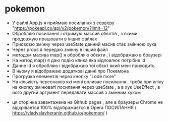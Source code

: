 # pokemon
- У файлі App.js я приймаю посилання з серверу "https://pokeapi.co/api/v2/pokemon/?limit=12"
- Обробляю посилання і отримую массив обєктів , з якими продовжую працювати в інших файлах
- Присвоєю змінну через useState данний масив стає змінною хука 
- Через props я передаю змінну в інший файл 
- методом масива map() я обробляю обєкти , і відображаю в браузері
- На метод map() я даю подію клика яка відловлює потрібне id
- Данне id я обробляю і відображаю тої обєкт який мені приходить 
- В ньому я відображаю додаткові данні про Покемона 
- Прогрузка елементів через кнопку "Lode more" 
- На кількість персонажів які мені впливае посилання , треба при 
  кліку на кнопку змінюваті посилання через useState , а в хук 
  UseEffect , в його другий аргумент передавати массив з змінним хуком 
  
* ця сторінка завантажена на Github pages , але в браузеры Chrome не відкрівается 100% відображаєтся в Opera
 ПОСИЛАННЯ ( https://vladyslavheranin.github.io/pokemon/ )
